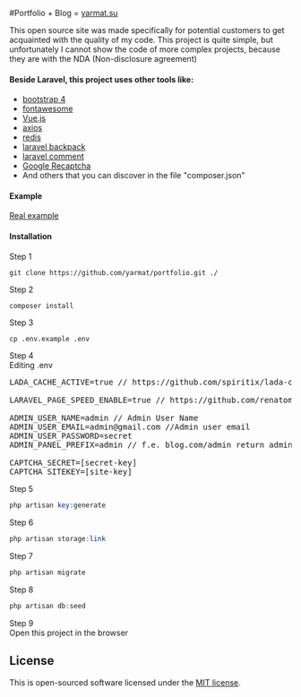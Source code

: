 #Portfolio + Blog = [yarmat.su](https://yarmat.su)

This open source site was made specifically for potential customers to get acquainted with the quality of my code. This project is quite simple, but unfortunately I cannot show the code of more complex projects, because they are with the NDA (Non-disclosure agreement)

#### Beside Laravel, this project uses other tools like:
* [bootstrap 4](https://getbootstrap.com/)
* [fontawesome](https://fontawesome.com)
* [Vue.js](https://vuejs.org)
* [axios](https://github.com/axios/axios)
* [redis](https://redis.io)
* [laravel backpack](https://backpackforlaravel.com)
* [laravel comment](https://yarmat.su/en/portfolio/item/paket-kommentariev-dlya-laravel)
* [Google Recaptcha](https://www.google.com/recaptcha)
* And others that you can discover in the file "composer.json"

#### Example
[Real example](https://yarmat.su)

#### Installation
Step 1
```
git clone https://github.com/yarmat/portfolio.git ./
```

Step 2 
```php
composer install
```

Step 3
```
cp .env.example .env
```

Step 4 <br>
Editing .env
<pre>
LADA_CACHE_ACTIVE=true // https://github.com/spiritix/lada-cache

LARAVEL_PAGE_SPEED_ENABLE=true // https://github.com/renatomarinho/laravel-page-speed

ADMIN_USER_NAME=admin // Admin User Name
ADMIN_USER_EMAIL=admin@gmail.com //Admin user email
ADMIN_USER_PASSWORD=secret
ADMIN_PANEL_PREFIX=admin // f.e. blog.com/admin return admin panel

CAPTCHA_SECRET=[secret-key]
CAPTCHA_SITEKEY=[site-key]
</pre>

Step 5 
```php
php artisan key:generate
```

Step 6
```php
php artisan storage:link
```

Step 7
```php
php artisan migrate
```

Step 8
```php
php artisan db:seed
```

Step 9 <br />
Open this project in the browser

## License

This is open-sourced software licensed under the [MIT license](https://opensource.org/licenses/MIT).
